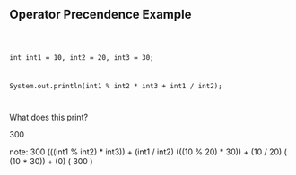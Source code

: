 ##  Operator Precendence Example
<code>

int int1 = 10, int2 = 20, int3 = 30;

System.out.println(int1 % int2 * int3 + int1 / int2);

</code>

What does this print?
<p class="fragment roll-in">300</p>

note:
    300
    (((int1 % int2) * int3)) + (int1 / int2)
    (((10 % 20) * 30)) + (10 / 20)
    ( (10 * 30)) + (0)
    ( 300 )
